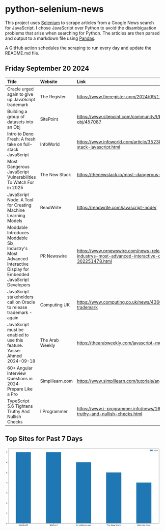 # python-selenium-news

This project uses [Selenium](https://www.seleniumhq.org/) to scrape articles from a Google News search for JavaScript.
I chose JavaScript over Python to avoid the disambiguation problems that arise when searching for Python.
The articles are then parsed and output to a markdown file using [Pandas](https://pandas.pydata.org/).

A GitHub action schedules the scraping to run every day and update the README.md file.

## Friday September 20 2024


| Title                                                                                                             | Website         | Link                                                                                                                                                                    |
|:------------------------------------------------------------------------------------------------------------------|:----------------|:------------------------------------------------------------------------------------------------------------------------------------------------------------------------|
| Oracle urged again to give up JavaScript trademark                                                                | The Register    | https://www.theregister.com/2024/09/17/oracle_urged_to_surrender_javascript_trademark/                                                                                  |
| Building a group of datasets into an Obj                                                                          | SitePoint       | https://www.sitepoint.com/community/t/building-a-group-of-datasets-into-an-obj/457087                                                                                   |
| Intro to Deno Fresh: A fresh take on full-stack JavaScript                                                        | InfoWorld       | https://www.infoworld.com/article/3523813/intro-to-deno-fresh-a-fresh-take-on-full-stack-javascript.html                                                                |
| Most Dangerous JavaScript Vulnerabilities To Watch For in 2025                                                    | The New Stack   | https://thenewstack.io/most-dangerous-javascript-vulnerabilities-to-watch-for-in-2025/                                                                                  |
| JavaScript Node: A Tool for Creating Machine Learning Models                                                      | ReadWrite       | https://readwrite.com/javascript-node/                                                                                                                                  |
| Moddable Introduces Moddable Six, Industry's Most Advanced Interactive Display for Embedded JavaScript Developers | PR Newswire     | https://www.prnewswire.com/news-releases/moddable-introduces-moddable-six-industrys-most-advanced-interactive-display-for-embedded-javascript-developers-302251478.html |
| JavaScript stakeholders call on Oracle to release trademark - again                                               | Computing UK    | https://www.computing.co.uk/news/4360670/javascript-stakeholders-oracle-release-trademark                                                                               |
| JavaScript must be enabled to use this feature.  Yasser Ahmed  2024-09-18                                         | The Arab Weekly | https://thearabweekly.com/javascript-must-be-enabled-use-feature                                                                                                        |
| 60+ Angular Interview Questions in 2024: Prepare Like a Pro                                                       | Simplilearn.com | https://www.simplilearn.com/tutorials/angular-tutorial/angular-interview-questions                                                                                      |
| TypeScript 5.6 Tightens Truthy And Nullish Checks                                                                 | I Programmer    | https://www.i-programmer.info/news/167-javascript/17478-typescript-56-tightens-truthy-and-nullish-checks.html                                                           |
## Top Sites for Past 7 Days

![Graph of Top Sites](https://raw.githubusercontent.com/dan-mba/python-selenium-news/main/last-week.png)
